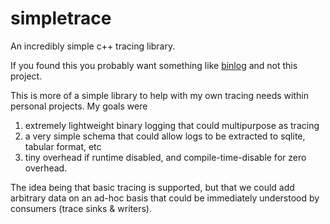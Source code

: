 # simpletrace
An incredibly simple c++ tracing library. 

If you found this you probably want something like [binlog](https://github.com/erenon/binlog) and not
this project.

This is more of a simple library to help with my own tracing needs within personal projects. My goals were

1. extremely lightweight binary logging that could multipurpose as tracing 
2. a very simple schema that could allow logs to be extracted to sqlite, tabular format, etc
3. tiny overhead if runtime disabled, and compile-time-disable for zero overhead.

The idea being that basic tracing is supported, but that we could add arbitrary data on an ad-hoc
basis that could be immediately understood by consumers (trace sinks & writers).
